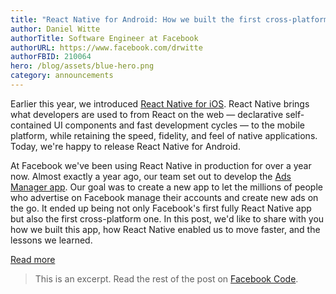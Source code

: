 ```yaml
---
title: "React Native for Android: How we built the first cross-platform React Native app"
author: Daniel Witte
authorTitle: Software Engineer at Facebook
authorURL: https://www.facebook.com/drwitte
authorFBID: 210064
hero: /blog/assets/blue-hero.png
category: announcements
---
```


Earlier this year, we introduced [React Native for iOS](https://code.facebook.com/posts/1014532261909640/react-native-bringing-modern-web-techniques-to-mobile/). React Native brings what developers are used to from React on the web — declarative self-contained UI components and fast development cycles — to the mobile platform, while retaining the speed, fidelity, and feel of native applications. Today, we're happy to release React Native for Android.

At Facebook we've been using React Native in production for over a year now. Almost exactly a year ago, our team set out to develop the [Ads Manager app](https://www.facebook.com/business/news/ads-manager-app). Our goal was to create a new app to let the millions of people who advertise on Facebook manage their accounts and create new ads on the go. It ended up being not only Facebook's first fully React Native app but also the first cross-platform one. In this post, we'd like to share with you how we built this app, how React Native enabled us to move faster, and the lessons we learned.

<footer>
  <a href="https://code.facebook.com/posts/1189117404435352/react-native-for-android-how-we-built-the-first-cross-platform-react-native-app/" class="btn">Read more</a>
</footer>

> This is an excerpt. Read the rest of the post on [Facebook Code](https://code.facebook.com/posts/1189117404435352/react-native-for-android-how-we-built-the-first-cross-platform-react-native-app/).
